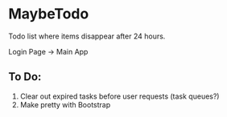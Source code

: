 
MaybeTodo
==========
Todo list where items disappear after 24 hours.

Login Page -> Main App

To Do:
--------
1. Clear out expired tasks before user requests (task queues?)
2. Make pretty with Bootstrap